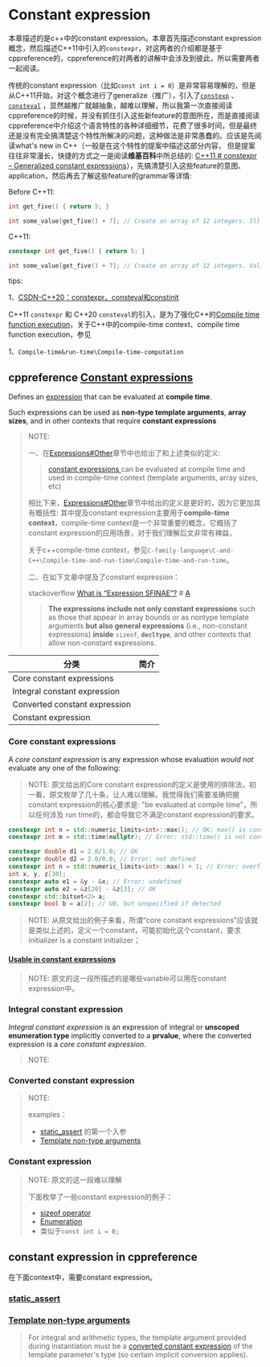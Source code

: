 # Constant expression

本章描述的是c++中的constant expression。本章首先描述constant expression概念，然后描述C++11中引入的`constexpr`，对这两者的介绍都是基于cppreference的，cppreference的对两者的讲解中会涉及到彼此，所以需要两者一起阅读。

传统的constant expression（比如`const int i = 0`）是非常容易理解的，但是从C++11开始，对这个概念进行了generalize（推广），引入了[`constexp`](https://en.cppreference.com/w/cpp/language/constexpr) 、[`consteval`](https://en.cppreference.com/w/cpp/language/consteval) ，显然越推广就越抽象，越难以理解，所以我第一次直接阅读cppreference的时候，并没有抓住引入这些新feature的意图所在，而是直接阅读cppreference中介绍这个语言特性的各种详细细节，花费了很多时间，但是最终还是没有完全搞清楚这个特性所解决的问题，这种做法是非常愚蠢的。应该是先阅读what's new in C++（一般是在这个特性的提案中描述这部分内容， 但是提案往往非常漫长，快捷的方式之一是阅读**维基百科**中所总结的: [C++11 # constexpr – Generalized constant expressions](https://en.wikipedia.org/wiki/C%2B%2B11#constexpr_%E2%80%93_Generalized_constant_expressions)），先搞清楚引入这些feature的意图、application，然后再去了解这些feature的grammar等详情:

Before C++11: 

```c++
int get_five() { return 5; }

int some_value[get_five() + 7]; // Create an array of 12 integers. Ill-formed C++
```

C++11: 

```C++
constexpr int get_five() { return 5; }

int some_value[get_five() + 7]; // Create an array of 12 integers. Valid C++11
```





tips: 

1、[CSDN-C++20：constexpr、consteval和constinit](https://blog.csdn.net/liuguang841118/article/details/127754252)



C++11 `constexpr` 和 C++20 `consteval`的引入，是为了强化C++的[Compile time function execution](https://en.wikipedia.org/wiki/Compile_time_function_execution)，关于C++中的compile-time context、compile time function execution，参见

1、`Compile-time&run-time\Compile-time-computation`



## cppreference [Constant expressions](https://en.cppreference.com/w/cpp/language/constant_expression)

Defines an [expression](https://en.cppreference.com/w/cpp/language/expressions) that can be evaluated at **compile time**.

Such expressions can be used as **non-type template arguments**, **array sizes**, and in other contexts that require **constant expressions**

> NOTE: 
>
> 一、在[Expressions#Other](https://en.cppreference.com/w/cpp/language/expressions#Other)章节中也给出了和上述类似的定义:
>
> > [constant expressions ](https://en.cppreference.com/w/cpp/language/constant_expression)can be evaluated at compile time and used in compile-time context (template arguments, array sizes, etc)
>
> 相比下来，[Expressions#Other](https://en.cppreference.com/w/cpp/language/expressions#Other)章节中给出的定义是更好的，因为它更加具有概括性: 其中提及constant expression主要用于**compile-time context**，compile-time context是一个非常重要的概念，它概括了constant expression的应用场景，对于我们理解后文非常有裨益，
>
> 关于c++compile-time context，参见`C-family-language\C-and-C++\Compile-time-and-run-time\Compile-time-and-run-time`。
>
> 二、在如下文章中提及了constant expression：
>
> stackoverflow [What is “Expression SFINAE”?](https://stackoverflow.com/questions/12654067/what-is-expression-sfinae) # [A](https://stackoverflow.com/a/12654277)
>
> > **The expressions include not only constant expressions** such as those that appear in array bounds or as nontype template arguments **but also general expressions** (i.e., non-constant expressions) **inside** `sizeof`, **`decltype`**, and other contexts that allow non-constant expressions.



| 分类                          | 简介 |
| ----------------------------- | ---- |
| Core constant expressions     |      |
| Integral constant expression  |      |
| Converted constant expression |      |
| Constant expression           |      |



### Core constant expressions

A *core constant expression* is any expression whose evaluation *would not* evaluate any one of the following: 

> NOTE: 原文给出的Core constant expression的定义是使用的排除法，初一看，原文枚举了几十条，让人难以理解。我觉得我们需要准确把握constant expression的核心要求是: "be evaluated at compile time"，所以任何涉及 run time的，都会导致它不满足constant expression的要求。

```C++
constexpr int n = std::numeric_limits<int>::max(); // OK: max() is constexpr
constexpr int m = std::time(nullptr); // Error: std::time() is not constexpr
```



```C++
constexpr double d1 = 2.0/1.0; // OK
constexpr double d2 = 2.0/0.0; // Error: not defined
constexpr int n = std::numeric_limits<int>::max() + 1; // Error: overflow
int x, y, z[30];
constexpr auto e1 = &y - &x; // Error: undefined
constexpr auto e2 = &z[20] - &z[3]; // OK
constexpr std::bitset<2> a; 
constexpr bool b = a[2]; // UB, but unspecified if detected
```

> NOTE: 从原文给出的例子来看，所谓“core constant expressions”应该就是类似上述的，定义一个constant，可能初始化这个constant，要求initializer is a constant initializer；

#### [Usable in constant expressions](https://en.cppreference.com/w/cpp/language/constant_expression#Usable-in-constant-expressions)

> NOTE:  原文的这一段所描述的是哪些variable可以用在constant expression中。



### Integral constant expression

*Integral constant expression* is an expression of integral or **unscoped enumeration type** implicitly converted to a **prvalue**, where the converted expression is a *core constant expression*.

> NOTE: 



### Converted constant expression

> NOTE: 
>
> examples：
>
> - [static_assert](https://en.cppreference.com/w/cpp/language/static_assert) 的第一个入参
> - [Template non-type arguments](https://en.cppreference.com/w/cpp/language/template_parameters#Template_non-type_arguments)



### Constant expression

> NOTE: 原文的这一段难以理解
>
> 下面枚举了一些constant expression的例子：
>
> - [sizeof operator](https://en.cppreference.com/w/cpp/language/sizeof)
> - [Enumeration](https://en.cppreference.com/w/cpp/language/enum)
> - 类似于`const int i = 0;`



## constant expression in cppreference

在下面context中，需要constant expression。

### [static_assert](https://en.cppreference.com/w/cpp/language/static_assert) 



### [Template non-type arguments](https://en.cppreference.com/w/cpp/language/template_parameters#Template_non-type_arguments)

> For integral and arithmetic types, the template argument provided during instantiation must be a [converted constant expression](https://en.cppreference.com/w/cpp/language/constant_expression) of the template parameter's type (so certain implicit conversion applies).



